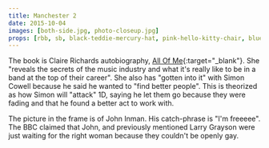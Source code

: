 ```yaml
---
title: Manchester 2
date: 2015-10-04
images: [both-side.jpg, photo-closeup.jpg]
props: [rbb, sb, black-teddie-mercury-hat, pink-hello-kitty-chair, blue-winking-sticker, green-happy-sticker, bondage-gear, aviators, picture-frame, reading-glasses, john-inman, claire-richards, book, leather-chaps, harley-jacket, studded-black-choker]
---
```

The book is Claire Richards autobiography, [All Of Me](http://www.amazon.com/gp/product/028307163X){:target="_blank"}. She "reveals the secrets of the music industry and what it's really like to be in a band at the top of their career". She also has "gotten into it" with Simon Cowell because he said he wanted to "find better people". This is theorized as how Simon will "attack" 1D, saying he let them go because they were fading and that he found a better act to work with.

The picture in the frame is of John Inman. His catch-phrase is "I'm freeeee". The BBC claimed that John, and previously mentioned Larry Grayson were just waiting for the right woman because they couldn't be openly gay.
